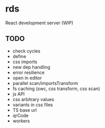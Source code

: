 # rds

React development server (WIP)

## TODO

- check cycles
- define
- css imports
- new dep handling
- error resilience
- open in editor
- parallel scan/importsTransform
- fs caching (swc, css transform, css scan)
- js API
- css arbitrary values
- variants in css files
- TS base url
- qrCode
- workers
